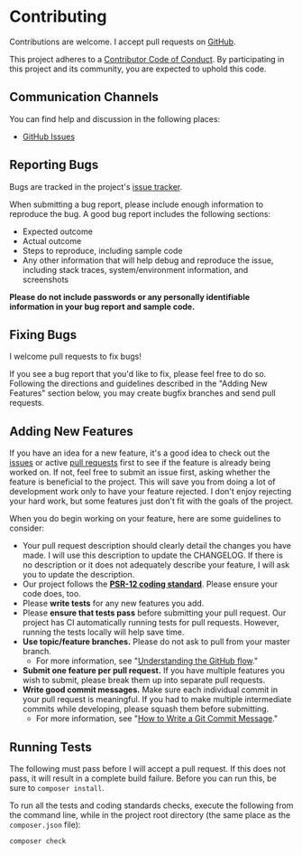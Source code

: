 # Contributing

Contributions are welcome. I accept pull requests on [GitHub][github].

This project adheres to a [Contributor Code of Conduct][contributor]. By participating in
this project and its community, you are expected to uphold this code.


## Communication Channels

You can find help and discussion in the following places:

* [GitHub Issues][issues]


## Reporting Bugs

Bugs are tracked in the project's [issue tracker][issues].

When submitting a bug report, please include enough information to reproduce the
bug. A good bug report includes the following sections:

* Expected outcome
* Actual outcome
* Steps to reproduce, including sample code
* Any other information that will help debug and reproduce the issue, including
  stack traces, system/environment information, and screenshots

**Please do not include passwords or any personally identifiable information in
your bug report and sample code.**


## Fixing Bugs

I welcome pull requests to fix bugs!

If you see a bug report that you'd like to fix, please feel free to do so.
Following the directions and guidelines described in the "Adding New Features"
section below, you may create bugfix branches and send pull requests.


## Adding New Features

If you have an idea for a new feature, it's a good idea to check out the
[issues][] or active [pull requests][] first to see if the feature is already
being worked on. If not, feel free to submit an issue first, asking whether the
feature is beneficial to the project. This will save you from doing a lot of
development work only to have your feature rejected. I don't enjoy rejecting
your hard work, but some features just don't fit with the goals of the project.

When you do begin working on your feature, here are some guidelines to consider:

* Your pull request description should clearly detail the changes you have made.
  I will use this description to update the CHANGELOG. If there is no
  description or it does not adequately describe your feature, I will ask you
  to update the description.
* Our project follows the **[PSR-12 coding standard][psr-12]**. Please
  ensure your code does, too.
* Please **write tests** for any new features you add.
* Please **ensure that tests pass** before submitting your pull request.
  Our project has CI automatically running tests for pull requests.
  However, running the tests locally will help save time.
* **Use topic/feature branches.** Please do not ask to pull from your master
  branch.
  * For more information, see "[Understanding the GitHub flow][gh-flow]."
* **Submit one feature per pull request.** If you have multiple features you
  wish to submit, please break them up into separate pull requests.
* **Write good commit messages.** Make sure each individual commit in your pull
  request is meaningful. If you had to make multiple intermediate commits while
  developing, please squash them before submitting.
  * For more information, see "[How to Write a Git Commit Message][git-commit]."


## Running Tests

The following must pass before I will accept a pull request. If this does not
pass, it will result in a complete build failure. Before you can run this, be
sure to `composer install`.

To run all the tests and coding standards checks, execute the following from the
command line, while in the project root directory (the same place as the
`composer.json` file):

```
composer check
```


[github]: https://github.com/mobicms/system
[contributor]: https://github.com/mobicms/system/blob/master/.github/CODE_OF_CONDUCT.md
[issues]: https://github.com/mobicms/system/issues
[pull requests]: https://github.com/mobicms/system/pulls
[psr-12]: https://github.com/php-fig/fig-standards/blob/master/proposed/extended-coding-style-guide.md
[gh-flow]: https://guides.github.com/introduction/flow/
[git-commit]: https://chris.beams.io/posts/git-commit/
